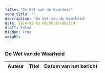 ```yaml
---
title: "De Wet van de Waarheid"
menu_title: ""
description: "De Wet van de Waarheid"
date: 2024-02-01 06:00:01+00:219
draft: False
hidden: True
weight:
---
```

### De Wet van de Waarheid

**Auteur** | **Titel** | **Datum van het bericht**
---|---|---
